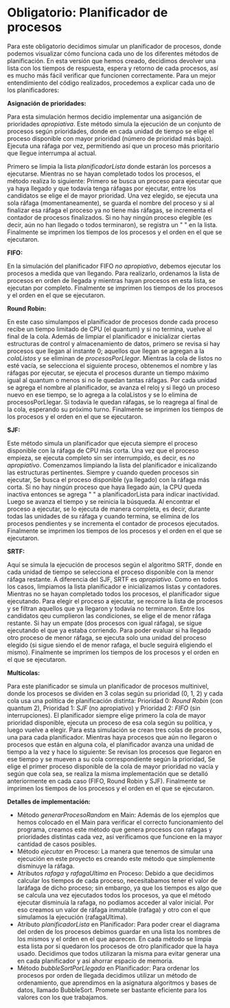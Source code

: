 # Obligatorio: Planificador de procesos

Para este obligatorio decidimos simular un planificador de procesos, donde podemos visualizar cómo funciona
cada uno de los diferentes métodos de planificación. En esta versión que hemos creado, decidimos devolver una 
lista con los tiempos de respuesta, espera y retorno de cada procesos, así es mucho más fácil verificar que funcionen
correctamente. Para un mejor entendimiento del código realizados, 
procedemos a explicar cada uno de los planificadores:

**Asignación de prioridades:**

Para esta simulación hermos decidio implementar una asiganción de prioridades *apropiativa*.
Este método simula la ejecución de un conjunto de procesos según prioridades, donde en cada unidad de tiempo 
se elige el proceso disponible con mayor prioridad (número de prioridad más bajo). Ejecuta una ráfaga por vez,
permitiendo así que un proceso más prioritario que llegue interrumpa al actual.

Primero se limpia la lista *planificadorLista* donde estarán los porcesos a ejecutarse. Mientras no se hayan completado 
todos los procesos, el método realiza lo siguiente: Primero se busca un proceso para ejecutar que ya haya llegado y que 
todavía tenga ráfagas por ejecutar, entre los candidatos se elige el de mayor prioridad. Una vez elegido, se ejecuta una
sola ráfaga (momentaneamente), se guarda el nombre del proceso y si al finalizar esa ráfaga el proceso ya no tiene más 
ráfagas, se incrementa el contador de procesos finalizados. Si no hay ningún proceso elegible (es decir, aún no han llegado 
o todos terminaron), se registra un " " en la lista. Finalmente se imprimen los tiempos de los procesos y el orden en el que 
se ejecutaron.


**FIFO:**

En la simulación del planificador FIFO *no apropiativo*, debemos ejecutar los procesos a medida que van llegando. Para
realizarlo, ordenamos la lista de procesos en orden de llegada y mientras hayan procesos en esta lista, se ejecutan por
completo. Finalmente se imprimen los tiempos de los procesos y el orden en el que se ejecutaron.


**Round Robin:**

En este caso simulampos el planificador de procesos donde cada proceso recibe un tiempo limitado de CPU (el quantum) 
y si no termina, vuelve al final de la cola. Además de limpiar el planificador e inicializar ciertas estructuras de control 
y almacenamiento de datos, primero se revisa si hay procesos que llegan al instante 0; aquellos que llegan se agregan a 
la *colaListos* y se eliminan de *procesosPorLlegar*. Mientras la cola de listos no esté vacía, se selecciona el siguiente 
proceso, obtenemos el nombre y las ráfagas por ejecutar, se ejecuta el procesos durante un tiempo máximo igual al quantum 
o menos si no le quedan tantas ráfagas. Por cada unidad se agrega el nombre al planificador, se avanza el reloj y si llegó
un proceso nuevo en ese tiempo, se lo agrega a la colaListos y se lo elimina de procesosPorLlegar. Si todavía le quedan ráfagas, 
se lo reagrega al final de la cola, esperando su próximo turno. Finalmente se imprimen los tiempos de los procesos y el orden 
en el que se ejecutaron.


**SJF:**

Este método simula un planificador que ejecuta siempre el proceso disponible con la ráfaga de CPU más corta. Una vez que
el proceso empieza, se ejecuta completo sin ser interrumpido, es decir, es *no apropiativo*. Comenzamos limpiando la lista 
del planificador e inicalizando las estructuras pertinentes. Siempre y cuando queden procesos sin ejecutar, Se busca el proceso 
disponible (ya llegado) con la ráfaga más corta. Si no hay ningún proceso que haya llegado aún, la CPU queda inactiva entonces 
se agrega " " a planificadorLista para indicar inactividad. Luego se avanza el tiempo y se reinicia la búsqueda. Al encontrar el 
proceso a ejecutar, se lo ejecuta de manera completa, es decir, durante todas las unidades de su ráfaga y cuando termina, se elimina 
de los procesos pendientes y se incrementa el contador de procesos ejecutados. Finalmente se imprimen los tiempos de los procesos y 
el orden en el que se ejecutaron.


**SRTF:**

Aquí se simula la ejecución de procesos según el algoritmo SRTF, donde en cada unidad de tiempo se selecciona el proceso disponible 
con la menor ráfaga restante. A diferencia del SJF, SRTF es *apropiativo*.
Como en todos los casos, limpiamos la lista planificador e inicializamos listas y contadores. Mientras no se hayan completado todos 
los procesos, el planificador sigue ejecutando. Para elegir el proceso a ejecutar, se recorre la lista de procesos y se filtran aquellos
que ya llegaron y todavía no terminaron. Entre los candidatos qeu cumplieron las condiciones, se elige el de menor ráfaga restante.
Si hay un empate (dos procesos con igual ráfaga), se sigue ejecutando el que ya estaba corriendo. Para poder evaluar si ha llegado otro
proceso de menor ráfaga, se ejecuta solo una unidad del proceso elegido (si sigue siendo el de menor rafaga, el bucle seguirá eligiendo el 
mismo). Finalmente se imprimen los tiempos de los procesos y el orden en el que se ejecutaron.


**Multicolas:**

Para este planificador se simula un planificador de procesos multinivel, donde los procesos se dividen en 3 colas según su prioridad (0, 1, 2)
y cada cola usa una política de planificación distinta: Prioridad 0: *Round Robin* (con quantum 2), Prioridad 1: *SJF* (no apropiativo) y 
Prioridad 2: *FIFO* (sin interrupciones). El planificador siempre elige primero la cola de mayor prioridad disponible, ejecuta un proceso 
de esa cola según su política, y luego vuelve a elegir.
Para esta simulación se crean tres colas de procesos, una para cada planificador. Mientras haya procesos que aún no llegaron o procesos que 
están en alguna cola, el planificador avanza una unidad de tiempo a la vez y hace lo siguiente:
Se revisan los procesos que llegaron en ese tiempo y se mueven a su cola correspondiente según la prioridad, Se elige el primer proceso 
disponible de la cola de mayor prioridad no vacía y según que cola sea, se realiza la misma implementación que se detalló anteriormente en cada
caso (FIFO, Round Robin y SJF). Finalmente se imprimen los tiempos de los procesos y el orden en el que se ejecutaron.


**Detalles de implementación:**

- Método *generarProcesoRandom* en Main: Además de los ejemplos que hemos colocado en el Main para verificar el correcto funcionamiento del programa, creamos
este método que genera procesos con rafagas y prioridades distintas cada vez, así verificamos que funcione en la mayor cantidad de casos posibles.
- Método *ejecutar* en Proceso: La manera que tenemos de simular una ejecución en este proyecto es creando este método que simplemente disminuye la ráfaga.
- Atributos *rafaga* y *rafagaUltima* en Proceso: Debido a que decidimos calcular los tiempos de cada proceso, necesitabamos tener el valor de laráfaga de
dicho proceso; sin embargo, ya que los tiempos es algo que se calcula una vez ejecutados todos los procesos, ya que el método ejecutar disminuía la rafaga, 
no podiamos acceder al valor inicial. Por eso creamos un valor de ráfaga inmutable (rafaga) y otro con el que simulamos la ejecución (rafagaUltima).
- Atributo *planificadorLista* en Planificador: Para poder crear el diagrama del orden de los procesos debimos guardar en una lista los nombres de los mismos
y el orden en el que aparecen. En cada método se limpia esta lista por si quedaron los procesos de otro planificador que la haya usado. Decidimos que todos
utilizaran la misma para evitar generar una en cada planificador y así ahorrar espacio de memoria.
- Método *bubbleSortPorLlegada* en Planificador: Para ordenar los procesos por orden de llegada decidimos utilizar un método de ordenamiento, que aprendimos en
la asignatura algoritmos y bases de datos, llamado BubbleSort. Promete ser bastante eficiente para los valores con los que trabajamos.
